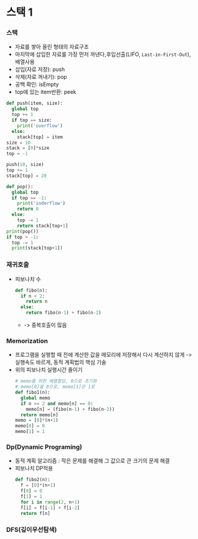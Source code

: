 # 스택 1
### 스택
  - 자료를 쌓아 올린 형태의 자료구조
  - 마지막에 삽입한 자료를 가장 먼저 꺼낸다,후입선출(LIFO, `Last-in-First-Out`), 배열사용
  - 삽입(자료 저장): push
  - 삭제(자료 꺼내기): pop
  - 공백 확인: isEmpty
  - top에 있는 item반환: peek  
  ```python
  def push(item, size):
    global top
    top += 1
    if top == size:
      print('overflow')
    else:
      stack[top] = item
  size = 10
  stack = [0]*size
  top = -1

  push(10, size)
  top += 1
  stack[top] = 20
  
  def pop():
    global top
    if top == -1:
      print('inderflow')
      return 0
    else:
      top -= 1
      return stack[top+1]
  print(pop())
  if top > -1:
    top -= 1
    print(stack[top+1])
  ```
### 재귀호출
- 피보나치 수
  ```python
  def fibo(n):
    if n < 2:
      return n
    else:
      return fibo(n-1) + fibo(n-2)
  ```   
  - -> 중복호출이 많음
 
### Memorization
- 프로그램을 실행할 때 전에 계산한 값을 메모리에 저장해서 다시 계산하지 않게 -> 실행속도 바르게, 동적 계획법의 핵심 기술
- 위의 피보나치 실행시간 줄이기
  ```python
  # memo를 위한 배열할당, 0으로 초기회
  # memo[0]을 0으로, memo[1]은 1로 
  def fibo1(n):
    global memo
    if n >= 2 and memo[n] == 0:
      memo[n] = (fibo(n-1) + fibo(n-2))
    return memo[n]
  memo = [0]*(n+1)
  memo[0] = 0
  memo[1] = 1
  ```
### Dp(Dynamic Programing)
- 동적 계획 알고리즘 : 작은 문제를 해결해 그 값으로 큰 크기의 문제 해결
- 피보나치 DP적용
  ```python
  def fibo2(n):
    f = [0]*(n+1)
    f[0] = 0
    f[1] = 1
    for i in range(2, n+1)
    f[i] = f[i-1] + f[i-2]
    return f[n]
    ```
### DFS(깊이우선탐색)
